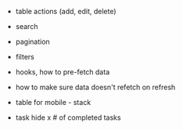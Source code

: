 - table actions (add, edit, delete)
- search
- pagination
- filters

- hooks, how to pre-fetch data
- how to make sure data doesn't refetch on refresh

- table for mobile - stack
- task hide x # of completed tasks
